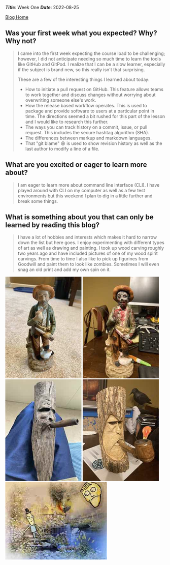 ***Title***: Week One
***Date***: 2022-08-25  

[Blog Home](../index.md)
 
## Was your first week what you expected?  Why?  Why not?
> I came into the first week expecting the course load to be challenging; however, I did not anticipate needing so much time to learn the tools like GitHub and GitPod.  I realize that I can be a slow learner, especially if the subject is brand new, so this really isn't that surprising.
>
> These are a few of the interesting things I learned about today:
> - How to initiate a pull request on GitHub.  This feature allows teams to work together and discuss changes without worrying about overwriting someone else's work.
> - How the release based workflow operates.  This is used to package and provide software to users at a particular point in time.  The directions seemed a bit rushed for this part of the lesson and I would like to research this further.
> - The ways you can track history on a commit, issue, or pull request.  This includes the secure hashtag algorithm (SHA).
> - The differences between markup and markdown languages.
> - That "git blame" :laughing: is used to show revision history as well as the last author to modify a line of a file.

## What are you excited or eager to learn more about?
> I am eager to learn more about command line interface (CLI).  I have played around with CLI on my computer as well as a few test environments but this weekend I plan to dig in a little further and break some things.

## What is something about you that can only be learned by reading this blog?
> I have a lot of hobbies and interests which makes it hard to narrow down the list but here goes.  I enjoy experimenting with different types of art as well as drawing and painting.  I took up wood carving roughly two years ago and have included pictures of one of my wood spirit carvings.  From time to time I also like to pick up figurines from Goodwill and paint them to look like zombies.  Sometimes I will even snag an old print and add my own spin on it.

![Painting image](/img/figure_before.jpg)
![Painting image](/img/figure_after.jpg)
![Painting image](/img/woodspirit_1.jpg)
![Painting image](/img/woodspirit_2.jpg)
![Painting image](/img/paint_rm.jpg)
